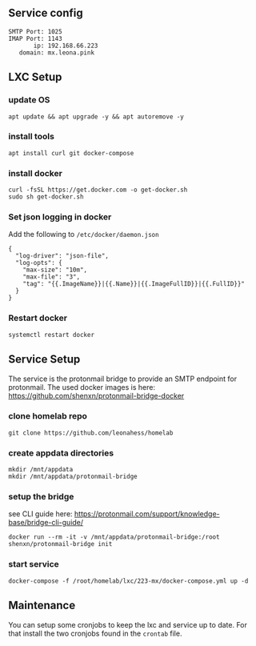 ## Service config

```
SMTP Port: 1025
IMAP Port: 1143
       ip: 192.168.66.223
   domain: mx.leona.pink
```

## LXC Setup

### update OS

```
apt update && apt upgrade -y && apt autoremove -y
```

### install tools

```
apt install curl git docker-compose
```

### install docker

```
curl -fsSL https://get.docker.com -o get-docker.sh
sudo sh get-docker.sh
```

### Set json logging in docker
Add the following to `/etc/docker/daemon.json`
```
{
  "log-driver": "json-file",
  "log-opts": {
    "max-size": "10m",
    "max-file": "3",
    "tag": "{{.ImageName}}|{{.Name}}|{{.ImageFullID}}|{{.FullID}}"
  }
}
```

### Restart docker

```
systemctl restart docker
```


## Service Setup

The service is the protonmail bridge to provide an SMTP endpoint for protonmail.
The used docker images is here: https://github.com/shenxn/protonmail-bridge-docker

### clone homelab repo

```
git clone https://github.com/leonahess/homelab
```

### create appdata directories

```
mkdir /mnt/appdata
mkdir /mnt/appdata/protonmail-bridge
```

### setup the bridge

see CLI guide here: https://protonmail.com/support/knowledge-base/bridge-cli-guide/

```
docker run --rm -it -v /mnt/appdata/protonmail-bridge:/root shenxn/protonmail-bridge init
```

### start service

```
docker-compose -f /root/homelab/lxc/223-mx/docker-compose.yml up -d
```

## Maintenance

You can setup some cronjobs to keep the lxc and service up to date.
For that install the two cronjobs found in the `crontab` file.

